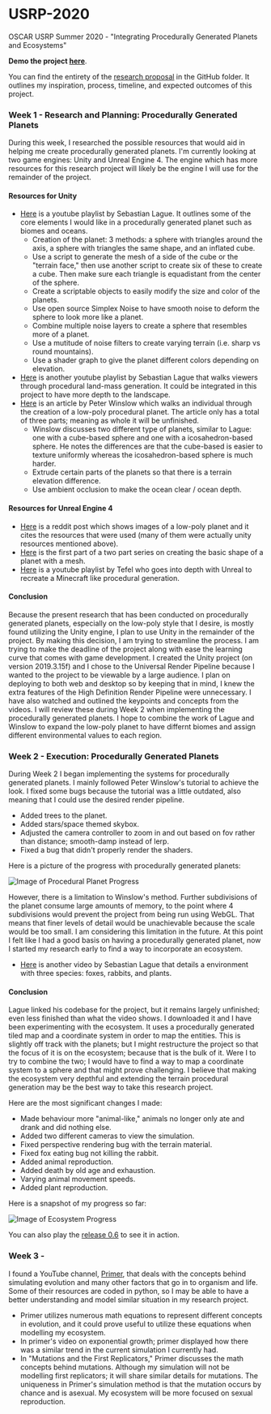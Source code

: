 # USRP-2020
OSCAR USRP Summer 2020 - "Integrating Procedurally Generated Planets and Ecosystems"

**Demo the project [here](https://minhd-vu.github.io/USRP-2020/)**.

You can find the entirety of the [research proposal](https://github.com/minhd-vu/USRP-2020/blob/master/Research%20Proposal.pdf) in the GitHub folder. It outlines my inspiration, process, timeline, and expected outcomes of this project.

### Week 1 - Research and Planning: Procedurally Generated Planets
During this week, I researched the possible resources that would aid in helping me create procedurally generated planets.
I'm currently looking at two game engines: Unity and Unreal Engine 4.
The engine which has more resources for this research project will likely be the engine I will use for the remainder of the project.

#### Resources for Unity
* [Here](https://www.youtube.com/playlist?list=PLFt_AvWsXl0cONs3T0By4puYy6GM22ko8) is a youtube playlist by Sebastian Lague. It outlines some of the core elements I would like in a procedurally generated planet such as biomes and oceans.
  * Creation of the planet: 3 methods: a sphere with triangles around the axis, a sphere with triangles the same shape, and an inflated cube.
  * Use a script to generate the mesh of a side of the cube or the "terrain face," then use another script to create six of these to create a cube. Then make sure each triangle is equadistant from the center of the sphere.
  * Create a scriptable objects to easily modify the size and color of the planets.
  * Use open source Simplex Noise to have smooth noise to deform the sphere to look more like a planet.
  * Combine multiple noise layers to create a sphere that resembles more of a planet.
  * Use a mutitude of noise filters to create varying terrain (i.e. sharp vs round mountains).
  * Use a shader graph to give the planet different colors depending on elevation.
* [Here](https://www.youtube.com/playlist?list=PLFt_AvWsXl0eBW2EiBtl_sxmDtSgZBxB3) is another youtube playlist by Sebastian Lague that walks viewers through procedural land-mass generation.
It could be integrated in this project to have more depth to the landscape.
* [Here](https://medium.com/@peter_winslow/creating-procedural-planets-in-unity-part-1-df83ecb12e91) is an article by Peter Winslow which walks an individual through the creation of a low-poly procedural planet.
The article only has a total of three parts; meaning as whole it will be unfinished.
  * Winslow discusses two different type of planets, similar to Lague: one with a cube-based sphere and one with a icosahedron-based sphere.
  He notes the differences are that the cube-based is easier to texture uniformly whereas the icosahedron-based sphere is much harder.
  * Extrude certain parts of the planets so that there is a terrain elevation difference.
  * Use ambient occlusion to make the ocean clear / ocean depth.

#### Resources for Unreal Engine 4
* [Here](https://www.reddit.com/r/unrealengine/comments/b2n3c8/procedural_planet/) is a reddit post which shows images of a low-poly planet and it cites the resources that were used (many of them were actually unity resources mentioned above).
* [Here](https://www.reddit.com/r/unrealengine/comments/b2n3c8/procedural_planet/) is the first part of a two part series on creating the basic shape of a planet with a mesh.
* [Here](https://www.youtube.com/playlist?list=PLgwhqR8QlpRVKQ5JEWcdjV77lex0q-Oth) is a youtube playlist by Tefel who goes into depth with Unreal to recreate a Minecraft like procedural generation.

#### Conclusion
Because the present research that has been conducted on procedurally generated planets, especially on the low-poly style that I desire, is mostly found utilizing the Unity engine, I plan to use Unity in the remainder of the project.
By making this decision, I am trying to streamline the process. I am trying to make the deadline of the project along with ease the learning curve that comes with game development.
I created the Unity project (on version 2019.3.15f) and I chose to the Universal Render Pipeline because I wanted to the project to be viewable by a large audience.
I plan on deploying to both web and desktop so by keeping that in mind, I knew the extra features of the High Definition Render Pipeline were unnecessary.
I have also watched and outlined the keypoints and concepts from the videos. I will review these during Week 2 when implementing the procedurally generated planets.
I hope to combine the work of Lague and Winslow to expand the low-poly planet to have differnt biomes and assign different environmental values to each region.

### Week 2 - Execution: Procedurally Generated Planets

During Week 2 I began implementing the systems for procedurally generated planets. I mainly followed Peter Winslow's tutorial to achieve the look. I fixed some bugs because the tutorial was a little outdated, also meaning that I could use the desired render pipeline.
* Added trees to the planet.
* Added stars/space themed skybox.
* Adjusted the camera controller to zoom in and out based on fov rather than distance; smooth-damp instead of lerp.
* Fixed a bug that didn't properly render the shaders.

Here is a picture of the progress with procedurally generated planets:

![Image of Procedural Planet Progress](https://raw.githubusercontent.com/minhd-vu/USRP-2020/master/images/Week%201%20Planet.png)

However, there is a limitation to Winslow's method. Further subdivisions of the planet consume large amounts of memory, to the point where 4 subdivisions would prevent the project from being run using WebGL.
That means that finer levels of detail would be unachievable because the scale would be too small. I am considering this limitation in the future.
At this point I felt like I had a good basis on having a procedurally generated planet, now I started my research early to find a way to incorporate an ecosystem.

* [Here](https://youtu.be/r_It_X7v-1E) is another video by Sebastian Lague that details a environment with three species: foxes, rabbits, and plants.

#### Conclusion
Lague linked his codebase for the project, but it remains largely unfinished; even less finished than what the video shows. I downloaded it and I have been experimenting with the ecosystem.
It uses a procedurally generated tiled map and a coordinate system in order to map the entities. This is slightly off track with the planets; but I might restructure the project so that the focus of it is on the ecosystem; because that is the bulk of it.
Were I to try to combine the two; I would have to find a way to map a coordinate system to a sphere and that might prove challenging. I believe that making the ecosystem very depthful and extending the terrain procedural generation may be the best way to take this research project.

Here are the most significant changes I made:
* Made behaviour more "animal-like," animals no longer only ate and drank and did nothing else.
* Added two different cameras to view the simulation.
* Fixed perspective rendering bug with the terrain material.
* Fixed fox eating bug not killing the rabbit.
* Added animal reproduction.
* Added death by old age and exhaustion.
* Varying animal movement speeds.
* Added plant reproduction.

Here is a snapshot of my progress so far:

![Image of Ecosystem Progress](https://raw.githubusercontent.com/minhd-vu/USRP-2020/master/images/Week%202.png)

You can also play the [release 0.6](https://github.com/minhd-vu/USRP-2020/releases/tag/0.6) to see it in action.

### Week 3 - 

I found a YouTube channel, [Primer](https://www.youtube.com/channel/UCKzJFdi57J53Vr_BkTfN3uQ/videos), that deals with the concepts behind simulating evolution and many other factors that go in to organism and life.
Some of their resources are coded in python, so I may be able to have a better understanding and model similar situation in my research project.
* Primer utilizes numerous math equations to represent different concepts in evolution, and it could prove useful to utilize these equations when modelling my ecosystem.
* In primer's video on exponential growth; primer displayed how there was a similar trend in the current simulation I currently had.
* In "Mutations and the First Replicators," Primer discusses the math concepts behind mutations. Although my simulation will not be modelling first replicators; it will share similar details for mutations.
The uniqueness in Primer's simulation method is that the mutation occurs by chance and is asexual. My ecosystem will be more focused on sexual reproduction.